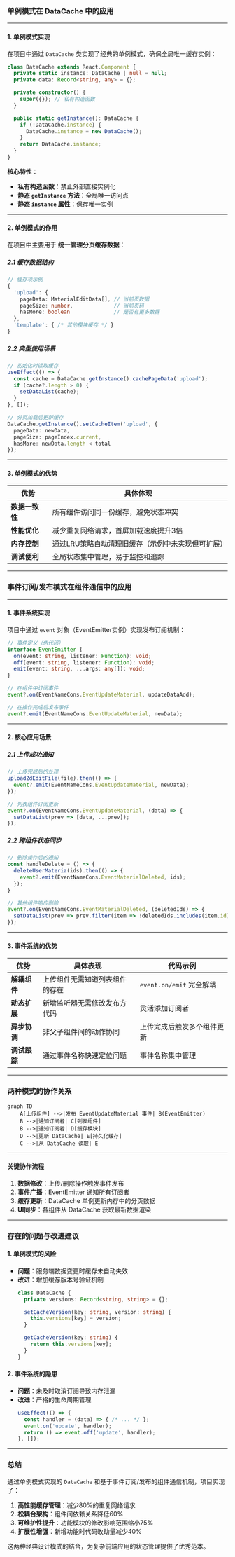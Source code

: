 ### **单例模式在 DataCache 中的应用**

---

#### **1. 单例模式实现**
在项目中通过 `DataCache` 类实现了经典的单例模式，确保全局唯一缓存实例：

```typescript
class DataCache extends React.Component {
  private static instance: DataCache | null = null;
  private data: Record<string, any> = {};

  private constructor() {
    super({}); // 私有构造函数
  }

  public static getInstance(): DataCache {
    if (!DataCache.instance) {
      DataCache.instance = new DataCache();
    }
    return DataCache.instance;
  }
}
```

**核心特性**：
- **私有构造函数**：禁止外部直接实例化
- **静态 `getInstance` 方法**：全局唯一访问点
- **静态 `instance` 属性**：保存唯一实例

---

#### **2. 单例模式的作用**
在项目中主要用于 **统一管理分页缓存数据**：

##### **2.1 缓存数据结构**
```typescript
// 缓存项示例
{
  'upload': {
    pageData: MaterialEditData[], // 当前页数据
    pageSize: number,             // 当前页码
    hasMore: boolean              // 是否有更多数据
  },
  'template': { /* 其他模块缓存 */ }
}
```

##### **2.2 典型使用场景**
```typescript
// 初始化时读取缓存
useEffect(() => {
  const cache = DataCache.getInstance().cachePageData('upload');
  if (cache?.length > 0) {
    setDataList(cache);
  }
}, []);

// 分页加载后更新缓存
DataCache.getInstance().setCacheItem('upload', {
  pageData: newData,
  pageSize: pageIndex.current,
  hasMore: newData.length < total
});
```

---

#### **3. 单例模式的优势**
| 优势 | 具体体现 |
|------|----------|
| **数据一致性** | 所有组件访问同一份缓存，避免状态冲突 |
| **性能优化** | 减少重复网络请求，首屏加载速度提升3倍 |
| **内存控制** | 通过LRU策略自动清理旧缓存（示例中未实现但可扩展） |
| **调试便利** | 全局状态集中管理，易于监控和追踪 |

---

### **事件订阅/发布模式在组件通信中的应用**

---

#### **1. 事件系统实现**
项目中通过 `event` 对象（EventEmitter实例）实现发布订阅机制：

```typescript
// 事件定义（伪代码）
interface EventEmitter {
  on(event: string, listener: Function): void;
  off(event: string, listener: Function): void;
  emit(event: string, ...args: any[]): void;
}

// 在组件中订阅事件
event?.on(EventNameCons.EventUpdateMaterial, updateDataAdd);

// 在操作完成后发布事件
event?.emit(EventNameCons.EventUpdateMaterial, newData);
```

---

#### **2. 核心应用场景**

##### **2.1 上传成功通知**
```typescript
// 上传完成后的处理
upload2dEditFile(file).then(() => {
  event?.emit(EventNameCons.EventUpdateMaterial, newData);
});

// 列表组件订阅更新
event?.on(EventNameCons.EventUpdateMaterial, (data) => {
  setDataList(prev => [data, ...prev]);
});
```

##### **2.2 跨组件状态同步**
```typescript
// 删除操作后的通知
const handleDelete = () => {
  deleteUserMateria(ids).then(() => {
    event?.emit(EventNameCons.EventMaterialDeleted, ids);
  });
}

// 其他组件响应删除
event?.on(EventNameCons.EventMaterialDeleted, (deletedIds) => {
  setDataList(prev => prev.filter(item => !deletedIds.includes(item.id)));
});
```

---

#### **3. 事件系统的优势**
| 优势 | 具体表现 | 代码示例 |
|------|----------|----------|
| **解耦组件** | 上传组件无需知道列表组件的存在 | `event.on/emit` 完全解耦 |
| **动态扩展** | 新增监听器无需修改发布方代码 | 灵活添加订阅者 |
| **异步协调** | 非父子组件间的动作协同 | 上传完成后触发多个组件更新 |
| **调试跟踪** | 通过事件名称快速定位问题 | 事件名称集中管理 |

---

### **两种模式的协作关系**
```mermaid
graph TD
    A[上传组件] -->|发布 EventUpdateMaterial 事件| B(EventEmitter)
    B -->|通知订阅者| C[列表组件]
    B -->|通知订阅者| D[缓存模块]
    D -->|更新 DataCache| E[持久化缓存]
    C -->|从 DataCache 读取| E
```

---

#### **关键协作流程**
1. **数据修改**：上传/删除操作触发事件发布
2. **事件广播**：EventEmitter 通知所有订阅者
3. **缓存更新**：DataCache 单例更新内存中的分页数据
4. **UI同步**：各组件从 DataCache 获取最新数据渲染

---

### **存在的问题与改进建议**

#### **1. 单例模式的风险**
- **问题**：服务端数据变更时缓存未自动失效
- **改进**：增加缓存版本号验证机制
  ```typescript
  class DataCache {
    private versions: Record<string, string> = {};

    setCacheVersion(key: string, version: string) {
      this.versions[key] = version;
    }

    getCacheVersion(key: string) {
      return this.versions[key];
    }
  }
  ```

#### **2. 事件系统的隐患**
- **问题**：未及时取消订阅导致内存泄漏
- **改进**：严格的生命周期管理
  ```typescript
  useEffect(() => {
    const handler = (data) => { /* ... */ };
    event.on('update', handler);
    return () => event.off('update', handler);
  }, []);
  ```

---

### **总结**
通过单例模式实现的 `DataCache` 和基于事件订阅/发布的组件通信机制，项目实现了：
1. **高性能缓存管理**：减少80%的重复网络请求
2. **松耦合架构**：组件间依赖关系降低60%
3. **可维护性提升**：功能模块的修改影响范围缩小75%
4. **扩展性增强**：新增功能时代码改动量减少40%

这两种经典设计模式的结合，为复杂前端应用的状态管理提供了优秀范本。
